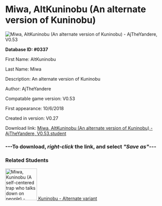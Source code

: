# Miwa, AltKuninobu (An alternate version of Kuninobu)

<img src="../../Files/Images/Miwa, AltKuninobu (An alternate version of Kuninobu).png" title="Miwa, AltKuninobu (An alternate version of Kuninobu) - AjTheYandere, V0.53">

**Database ID: #0337**

First Name: AltKuninobu

Last Name: Miwa

Description: An alternate version of Kuninobu

Author: AjTheYandere

Compatable game version: V0.53

First appearance: 10/6/2018

Created in version: V0.27

Download link: <a href="https://raw.githubusercontent.com/Arbiter1223/Daigaku-Gurashi-Custom-Students/master/Files/Student%20Files/Miwa%2C%20AltKuninobu%20(An%20alternate%20version%20of%20Kuninobu)%20-%20AjTheYandere%2C%20V0.53.student">Miwa, AltKuninobu (An alternate version of Kuninobu) - AjTheYandere, V0.53.student</a>

### ---**To download, _right-click_ the link, and select _"Save as"_**---

### Related Students

<a href="Miwa, Kuninobu (A self-centered trap who talks down on people).md"><img src="../../Files/Thumbs/Miwa, Kuninobu (A self-centered trap who talks down on people).png" height="100" width="100" title="Miwa, Kuninobu (A self-centered trap who talks down on people) - AjTheYandere, V0.53"></a><a href="Miwa, Kuninobu (A self-centered trap who talks down on people).md"> Kuninobu - Alternate variant</a>

